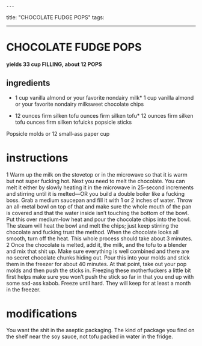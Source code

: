 
	---
title: "CHOCOLATE FUDGE POPS"
tags:

---
# CHOCOLATE FUDGE POPS
#### yields 33 cup FILLING, about 12 POPS
## ingredients
* 1 cup vanilla almond or your favorite nondairy milk* 1 cup vanilla almond or your favorite nondairy milksweet chocolate chips

* 12 ounces firm silken tofu ounces firm silken tofu* 12 ounces firm silken tofu ounces firm silken tofuicks popsicle sticks

Popsicle molds or 12 small-ass paper cup

# instructions
1 Warm up the milk on the stovetop or in the microwave so that it is warm but not super
fucking hot. Next you need to melt the chocolate. You can melt it either by slowly heating it in
the microwave in 25-second increments and stirring until it is melted—OR you build a double
boiler like a fucking boss. Grab a medium saucepan and fill it with 1 or 2 inches of water.
Throw an all-metal bowl on top of that and make sure the whole mouth of the pan is covered
and that the water inside isn’t touching the bottom of the bowl. Put this over medium-low
heat and pour the chocolate chips into the bowl. The steam will heat the bowl and melt the
chips; just keep stirring the chocolate and fucking trust the method. When the chocolate looks
all smooth, turn off the heat. This whole process should take about 3 minutes.
2 Once the chocolate is melted, add it, the milk, and the tofu to a blender and mix that shit
up. Make sure everything is well combined and there are no secret chocolate chunks hiding out.
Pour this into your molds and stick them in the freezer for about 40 minutes. At that point,
take out your pop molds and then push the sticks in. Freezing these motherfuckers a little bit
first helps make sure you won’t push the stick so far in that you end up with some sad-ass
kabob. Freeze until hard. They will keep for at least a month in the freezer.

# modifications

You want the shit in the aseptic packaging. The kind of package you find on the shelf near the soy sauce, not tofu
packed in water in the fridge.
	

